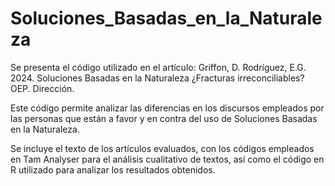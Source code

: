 # Soluciones_Basadas_en_la_Naturaleza
Se presenta el código utilizado en el artículo:
Griffon, D. Rodríguez, E.G. 2024. Soluciones Basadas en la Naturaleza ¿Fracturas irreconciliables? OEP. Dirección.
 
Este código permite analizar las diferencias en los discursos empleados por las personas que están a favor y en contra del uso de Soluciones Basadas en la Naturaleza.

Se incluye el texto de los artículos evaluados, con los códigos empleados en Tam Analyser para el análisis cualitativo de textos, así como el código en R utilizado para analizar los resultados  obtenidos.
